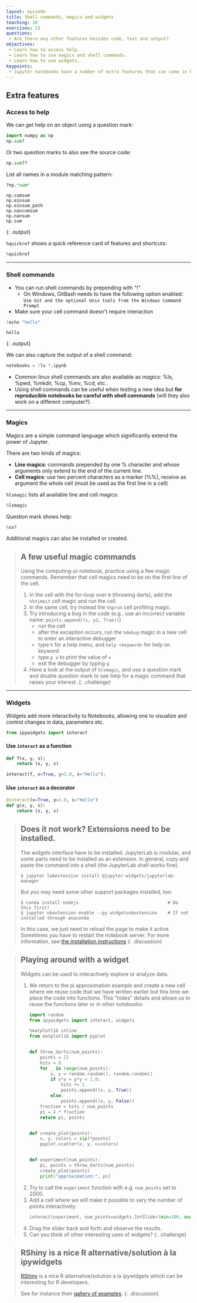 ```yaml
---
layout: episode
title: Shell commands, magics and widgets
teaching: 10
exercises: 15
questions:
 - Are there any other features besides code, text and output?
objectives:
 - Learn how to access help.
 - Learn how to use magics and shell commands.
 - Learn how to use widgets.
keypoints:
 - Jupyter notebooks have a number of extra features that can come in handy.
---
```


## Extra features

### Access to help

We can get help on an object using a question mark:
```python
import numpy as np
np.sum?
```

Or two question marks to also see the source code:
```python
np.sum??
```

List all names in a module matching pattern:
```python
?np.*sum*
```
```
np.cumsum
np.einsum
np.einsum_path
np.nancumsum
np.nansum
np.sum
```
{: .output}

`%quickref` shows a quick reference card of features and shortcuts:
```python
%quickref
```

---


### Shell commands

- You can run shell commands by prepending with "!"
  - On Windows, GitBash needs to have the following option enabled:
  `Use Git and the optional Unix tools from the Windows Command Prompt`
- Make sure your cell command doesn't require interaction

```python
!echo "hello"
```
```
hello
```
{: .output}

We can also capture the output of a shell command:
```python
notebooks = !ls *.ipynb
```

- Common linux shell commands are also available as *magics*: %ls, %pwd, %mkdir, %cp, %mv, %cd, *etc.*.
- Using shell commands can be useful when testing a new idea but **for reproducible notebooks be careful
  with shell commands** (will they also work on a different computer?).

---

### Magics

Magics are a simple command language which significantly extend the power of Jupyter.

There are two kinds of magics:

 - **Line magics**: commands prepended by one % character and whose arguments only extend to the end of the current line.
 - **Cell magics**: use two percent characters as a marker (%%), receive as argument the whole cell (must be used as the first line in a cell)

`%lsmagic` lists all available line and cell magics:
```python
%lsmagic
```

Question mark shows help:
```python
%sx?
```

Additional magics can also be installed or created.

> ## A few useful magic commands
>
> Using the computing-pi notebook, practice using a few magic commands.
> Remember that cell magics need to be on the first line of the cell.
> 1. In the cell with the for-loop over `N` (throwing darts), add the
>    ``%%timeit`` cell magic and run the cell.
> 2. In the same cell, try instead the `%%prun` cell profiling magic.
> 3. Try introducing a bug in the code (e.g., use an incorrect variable name:
>    `points.append((x, y2, True))`)
>    - run the cell
>    - after the exception occurs, run the `%debug` magic in a new cell
>      to enter an interactive debugger
>    - type `h` for a help menu, and `help <keyword>` for help on keyword
>    - type `p x` to print the value of `x`
>    - exit the debugger by typing `q`
> 4. Have a look at the output of `%lsmagic`, and use a question mark and
>    double question mark to see help for a magic command that raises
>    your interest.
{: .challenge}

---

### Widgets

Widgets add more interactivity to Notebooks, allowing one to visualize and control changes in data, parameters etc.

```python
from ipywidgets import interact
```

#### Use `interact` as a function
```python
def f(x, y, s):
    return (x, y, s)

interact(f, x=True, y=1.0, s="Hello");
```

#### Use `interact` as a decorator
```python
@interact(x=True, y=1.0, s="Hello")
def g(x, y, s):
    return (x, y, s)
```

> ## Does it not work?  Extensions need to be installed.
>
> The widgets interface have to be installed.  JupyterLab is modular,
> and some parts need to be installed as an extension.  In general,
> copy and paste the command into a shell (the JupyterLab shell works
> fine).
>
> ```shell
> $ jupyter labextension install @jupyter-widgets/jupyterlab-manager
> ```
> But you may need some other support packages installed, too:
> ```shell
> $ conda install nodejs                                  # Do this first!
> $ jupyter nbextension enable --py widgetsnbextension    # If not installed through anaconda
> ```
>
> In this case, we just need to reload the page to make it active.
> Sometimes you have to restart the notebook server.  For more
> information, see [the installation
> instructions](https://coderefinery.github.io/installation/jupyter/)
{: .discussion}

> ## Playing around with a widget
>
> Widgets can be used to interactively explore or analyze data.
>
> 1. We return to the pi approximation example and create a new cell where
>    we reuse code that we have written earlier but this time we place the
>    code into functions. This "hides" details and allows us to reuse the functions
>    later or in other notebooks:
>    ```python
>    import random
>    from ipywidgets import interact, widgets
>
>    %matplotlib inline
>    from matplotlib import pyplot
>
>
>    def throw_darts(num_points):
>        points = []
>        hits = 0
>        for _ in range(num_points):
>            x, y = random.random(), random.random()
>            if x*x + y*y < 1.0:
>                hits += 1
>                points.append((x, y, True))
>            else:
>                points.append((x, y, False))
>        fraction = hits / num_points
>        pi = 4 * fraction
>        return pi, points
>
>
>    def create_plot(points):
>        x, y, colors = zip(*points)
>        pyplot.scatter(x, y, c=colors)
>
>
>    def experiment(num_points):
>        pi, points = throw_darts(num_points)
>        create_plot(points)
>        print("approximation:", pi)
>    ```
> 2. Try to call the `experiment` function with e.g. `num_points` set to 2000.
> 3. Add a cell where we will make it possible to vary the number of points interactively:
>    ```python
>    interact(experiment, num_points=widgets.IntSlider(min=100, max=10000, step=100, value=1000))
>    ```
> 4. Drag the slider back and forth and observe the results.
> 5. Can you think of other interesting uses of widgets?
{: .challenge}

> ## RShiny is a nice R alternative/solution à la ipywidgets
>
> [RShiny](https://shiny.rstudio.com) is a nice R alternative/solution a la
> ipywidgets which can be interesting for R developers.
>
> See for instance their [gallery of examples](https://shiny.rstudio.com/gallery/).
{: .discussion}
